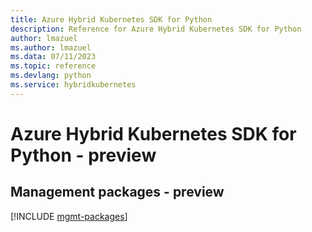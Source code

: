 ```yaml
---
title: Azure Hybrid Kubernetes SDK for Python
description: Reference for Azure Hybrid Kubernetes SDK for Python
author: lmazuel
ms.author: lmazuel
ms.data: 07/11/2023
ms.topic: reference
ms.devlang: python
ms.service: hybridkubernetes
---
```

# Azure Hybrid Kubernetes SDK for Python - preview

## Management packages - preview
[!INCLUDE [mgmt-packages](hybrid-kubernetes-mgmt-index.md)]